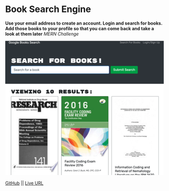 # Book Search Engine

**Use your email address to create an account. Login and search for books. Add those books to your profile so that you can come back and take a look at them later**
_MERN Challenge_

![Book Search Cover](client/public/booksearch.png)

[GitHub](https://github.com/MCannon33/book-search-engine) ||
[Live URL](https://floating-falls-36784.herokuapp.com/)
